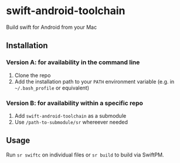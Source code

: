 # swift-android-toolchain
Build swift for Android from your Mac

## Installation

### Version A: for availability in the command line

1. Clone the repo
2. Add the installation path to your `PATH` environment variable (e.g. in `~/.bash_profile` or equivalent)

### Version B: for availability within a specific repo

1. Add `swift-android-toolchain` as a submodule
2. Use `/path-to-submodule/sr` whereever needed

## Usage

Run `sr swiftc` on individual files or `sr build` to build via SwiftPM.
